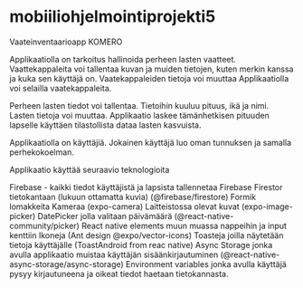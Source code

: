 # mobiiliohjelmointiprojekti5

Vaateinventaarioapp KOMERO

Applikaatiolla on tarkoitus hallinoida perheen lasten vaatteet.
Vaattekappaleita voi tallentaa kuvan ja muiden tietojen, kuten merkin kanssa ja kuka sen käyttäjä on.
Vaatekappaleiden tietoja voi muuttaa
Applikaatiolla voi selailla vaatekappaleita.

Perheen lasten tiedot voi tallentaa. Tietoihin kuuluu pituus, ikä ja nimi.
Lasten tietoja voi muuttaa.
Applikaatio laskee tämänhetkisen pituuden lapselle käyttäen tilastollista dataa lasten kasvuista.

Applikaatiolla on käyttäjiä. Jokainen käyttäjä luo oman tunnuksen ja samalla perhekokoelman.

Applikaatio käyttää seuraavio teknologioita

Firebase - kaikki tiedot käyttäjistä ja lapsista tallennetaa Firebase Firestor tietokantaan (lukuun ottamatta kuvia) (@firebase/firestore)
Formik lomakkeita
Kameraa (expo-camera)
Laitteistossa olevat kuvat (expo-image-picker)
DatePicker jolla valitaan päivämäärä (@react-native-community/picker)
React native elements muun muassa nappeihin ja input kenttiin
Ikoneja (Ant design @expo/vector-icons)
Toasteja joilla näytetään tietoja käyttäjälle (ToastAndroid from reac native)
Async Storage jonka avulla applikaatio muistaa käyttäjän sisäänkirjautuminen (@react-native-async-storage/async-storage)
Environment variables jonka avulla käyttäjä pysyy kirjautuneena ja oikeat tiedot haetaan tietokannasta.